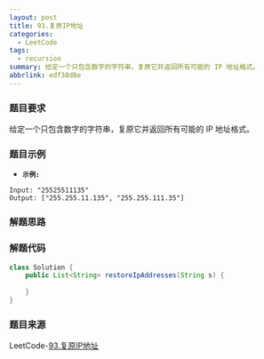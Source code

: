 ```yaml
---
layout: post
title: 93.复原IP地址
categories:
  - LeetCode
tags:
  - recursion
summary: 给定一个只包含数字的字符串，复原它并返回所有可能的 IP 地址格式。
abbrlink: edf38d8e
---
```


### 题目要求
给定一个只包含数字的字符串，复原它并返回所有可能的 IP 地址格式。

### 题目示例
- **`示例:`**
```
Input: "25525511135"
Output: ["255.255.11.135", "255.255.111.35"]
```


### 解题思路



### 解题代码
```java
class Solution {
    public List<String> restoreIpAddresses(String s) {
        
    }
}
```



### 题目来源
LeetCode-[93.复原IP地址](https://leetcode-cn.com/problems/restore-ip-addresses/)
